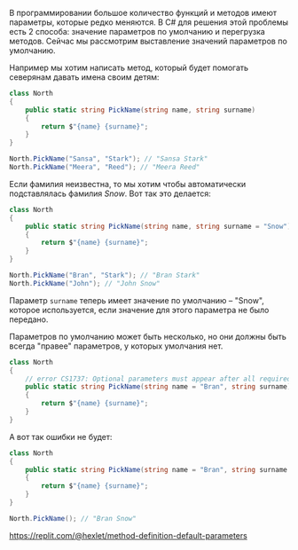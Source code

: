 
В программировании большое количество функций и методов имеют параметры, которые редко меняются. В C# для решения этой проблемы есть 2 способа: значение параметров по умолчанию и перегрузка методов. Сейчас мы рассмотрим выставление значений параметров по умолчанию.

Например мы хотим написать метод, который будет помогать северянам давать имена своим детям:

```cs
class North
{
    public static string PickName(string name, string surname)
    {
        return $"{name} {surname}";
    }
}

North.PickName("Sansa", "Stark"); // "Sansa Stark"
North.PickName("Meera", "Reed"); // "Meera Reed"
```

Если фамилия неизвестна, то мы хотим чтобы автоматически подставлялась фамилия *Snow*. Вот так это делается:

```cs
class North
{
    public static string PickName(string name, string surname = "Snow")
    {
        return $"{name} {surname}";
    }
}

North.PickName("Bran", "Stark"); // "Bran Stark"
North.PickName("John"); // "John Snow"
```

Параметр `surname` теперь имеет значение по умолчанию – "Snow", которое используется, если значение для этого параметра не было передано.

Параметров по умолчанию может быть несколько, но они должны быть всегда "правее" параметров, у которых умолчания нет.

```cs
class North
{
    // error CS1737: Optional parameters must appear after all required parameters
    public static string PickName(string name = "Bran", string surname)
    {
        return $"{name} {surname}";
    }
}
```

А вот так ошибки не будет:

```cs
class North
{
    public static string PickName(string name = "Bran", string surname = "Snow")
    {
        return $"{name} {surname}";
    }
}

North.PickName(); // "Bran Snow"
```

https://replit.com/@hexlet/method-definition-default-parameters
